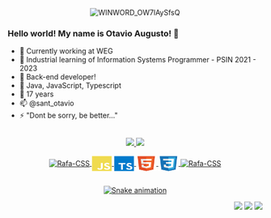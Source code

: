 <div align="center">
  

  ![WINWORD_OW7lAySfsQ](https://user-images.githubusercontent.com/90930890/190218336-993a24f6-f6ac-4ec6-a365-8bd440de30d6.gif)

 </div>

### Hello world! My name is Otavio Augusto! 👋


- 🔭 Currently working at WEG
- 🌱 Industrial learning of Information Systems Programmer - PSIN 2021 - 2023
- 👯 Back-end developer!
- 🤔 Java, JavaScript, Typescript
- 💬 17 years
- 📫 @sant_otavio
- ⚡ "Dont be sorry, be better..."

##

<div align="center">
  <a href="https://github.com/SantOtavio">
  <img height="180em" src="https://github-readme-stats.vercel.app/api?username=santotavio&show_icons=true&theme=algolia&include_all_commits=true&count_private=true"/>
  <img height="180em" src="https://github-readme-stats.vercel.app/api/top-langs/?username=santotavio&layout=compact&langs_count=7&theme=algolia"/>
</div>
<div align="center" style="display: inline_block"><br>
  <img align="center" alt="Rafa-CSS" height="" width="" src="https://img.shields.io/badge/Java-ED8B00?style=for-the-badge&logo=java&logoColor=white">
  <img align="center" alt="Rafa-Js" height="30" width="40" src="https://raw.githubusercontent.com/devicons/devicon/master/icons/javascript/javascript-plain.svg">
  <img align="center" alt="Rafa-Ts" height="30" width="40" src="https://raw.githubusercontent.com/devicons/devicon/master/icons/typescript/typescript-plain.svg">
  <img align="center" alt="Rafa-HTML" height="30" width="40" src="https://raw.githubusercontent.com/devicons/devicon/master/icons/html5/html5-original.svg">
  <img align="center" alt="Rafa-CSS" height="30" width="40" src="https://raw.githubusercontent.com/devicons/devicon/master/icons/css3/css3-original.svg">
  <img align="center" alt="Rafa-CSS" height="" width="" src="https://upload.wikimedia.org/wikipedia/commons/thumb/a/a7/React-icon.svg/512px-React-icon.svg.png?20220125121207">
  
</div>
  
  ##
 
<div align="center"> 
  
  
  ![Snake animation](https://github.com/santotavio/santotavio/blob/output/github-contribution-grid-snake.svg)
  

</div>

<div align="center"> 
  
  
  

</div>


<div align="right">
    <a href="https://instagram.com/sant_otavio" target="_blank"><img src="https://img.shields.io/badge/-Instagram-%23E4405F?style=for-the-badge&logo=instagram&logoColor=white" target="_blank"></a>
  <a href = "mailto:otavio.santos3006@gmail.com"><img src="https://img.shields.io/badge/-Gmail-%23333?style=for-the-badge&logo=gmail&logoColor=white" target="_blank"></a>
  <a href="https://www.linkedin.com/in/otavio-augusto-dos-santos-292b99210/" target="_blank"><img src="https://img.shields.io/badge/-LinkedIn-%230077B5?style=for-the-badge&logo=linkedin&logoColor=white" target="_blank"></a> 
  </div>
  
  

